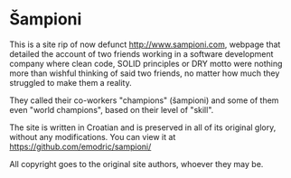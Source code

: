 # Šampioni

This is a site rip of now defunct http://www.sampioni.com, webpage that detailed the account of two friends
working in a software development company where clean code, SOLID principles or DRY motto were nothing more
than wishful thinking of said two friends, no matter how much they struggled to make them a reality.

They called their co-workers "champions" (šampioni) and some of them even "world champions", based on their
level of "skill".

The site is written in Croatian and is preserved in all of its original glory, without any modifications.
You can view it at https://github.com/emodric/sampioni/

All copyright goes to the original site authors, whoever they may be.
